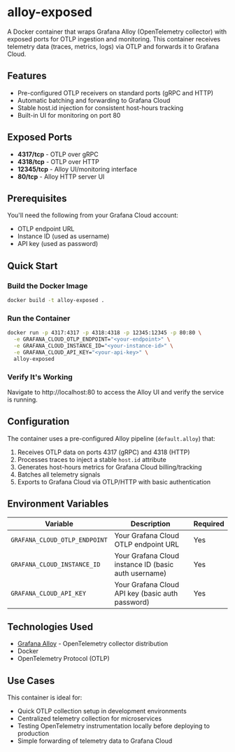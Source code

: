# alloy-exposed

A Docker container that wraps Grafana Alloy (OpenTelemetry collector) with exposed ports for OTLP ingestion and monitoring. This container receives telemetry data (traces, metrics, logs) via OTLP and forwards it to Grafana Cloud.

## Features

- Pre-configured OTLP receivers on standard ports (gRPC and HTTP)
- Automatic batching and forwarding to Grafana Cloud
- Stable host.id injection for consistent host-hours tracking
- Built-in UI for monitoring on port 80

## Exposed Ports

- **4317/tcp** - OTLP over gRPC
- **4318/tcp** - OTLP over HTTP
- **12345/tcp** - Alloy UI/monitoring interface
- **80/tcp** - Alloy HTTP server UI

## Prerequisites

You'll need the following from your Grafana Cloud account:
- OTLP endpoint URL
- Instance ID (used as username)
- API key (used as password)

## Quick Start

### Build the Docker Image

```bash
docker build -t alloy-exposed .
```

### Run the Container

```bash
docker run -p 4317:4317 -p 4318:4318 -p 12345:12345 -p 80:80 \
  -e GRAFANA_CLOUD_OTLP_ENDPOINT="<your-endpoint>" \
  -e GRAFANA_CLOUD_INSTANCE_ID="<your-instance-id>" \
  -e GRAFANA_CLOUD_API_KEY="<your-api-key>" \
  alloy-exposed
```

### Verify It's Working

Navigate to http://localhost:80 to access the Alloy UI and verify the service is running.

## Configuration

The container uses a pre-configured Alloy pipeline (`default.alloy`) that:

1. Receives OTLP data on ports 4317 (gRPC) and 4318 (HTTP)
2. Processes traces to inject a stable `host.id` attribute
3. Generates host-hours metrics for Grafana Cloud billing/tracking
4. Batches all telemetry signals
5. Exports to Grafana Cloud via OTLP/HTTP with basic authentication

## Environment Variables

| Variable | Description | Required |
|----------|-------------|----------|
| `GRAFANA_CLOUD_OTLP_ENDPOINT` | Your Grafana Cloud OTLP endpoint URL | Yes |
| `GRAFANA_CLOUD_INSTANCE_ID` | Your Grafana Cloud instance ID (basic auth username) | Yes |
| `GRAFANA_CLOUD_API_KEY` | Your Grafana Cloud API key (basic auth password) | Yes |

## Technologies Used

- [Grafana Alloy](https://grafana.com/docs/alloy/latest/) - OpenTelemetry collector distribution
- Docker
- OpenTelemetry Protocol (OTLP)

## Use Cases

This container is ideal for:
- Quick OTLP collection setup in development environments
- Centralized telemetry collection for microservices
- Testing OpenTelemetry instrumentation locally before deploying to production
- Simple forwarding of telemetry data to Grafana Cloud
